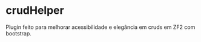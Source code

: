 crudHelper
==========

Plugin feito para melhorar acessibilidade e elegância em cruds em ZF2 com bootstrap.
